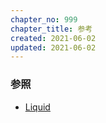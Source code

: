 ```yaml
---
chapter_no: 999
chapter_title: 参考
created: 2021-06-02
updated: 2021-06-02
---
```

### 参照
- [Liquid](https://shopify.github.io/liquid/)

